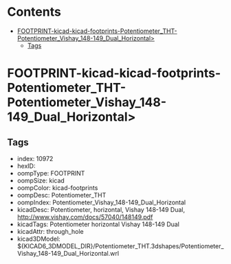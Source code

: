 



Contents
========

* [FOOTPRINT-kicad-kicad-footprints-Potentiometer_THT-Potentiometer_Vishay_148-149_Dual_Horizontal>](#footprint-kicad-kicad-footprints-potentiometer_tht-potentiometer_vishay_148-149_dual_horizontal)
	* [Tags](#tags)

# FOOTPRINT-kicad-kicad-footprints-Potentiometer_THT-Potentiometer_Vishay_148-149_Dual_Horizontal>

## Tags

- index: 10972
- hexID: 
- oompType: FOOTPRINT
- oompSize: kicad
- oompColor: kicad-footprints
- oompDesc: Potentiometer_THT
- oompIndex: Potentiometer_Vishay_148-149_Dual_Horizontal
- kicadDesc: Potentiometer, horizontal, Vishay 148-149 Dual, http://www.vishay.com/docs/57040/148149.pdf
- kicadTags: Potentiometer horizontal Vishay 148-149 Dual
- kicadAttr: through_hole
- kicad3DModel: ${KICAD6_3DMODEL_DIR}/Potentiometer_THT.3dshapes/Potentiometer_Vishay_148-149_Dual_Horizontal.wrl
